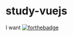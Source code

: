 # study-vuejs

I want 
[![forthebadge](http://forthebadge.com/images/badges/made-with-vue.svg)](http://forthebadge.com)
